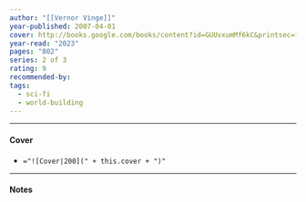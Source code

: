 ```yaml
---
author: "[[Vernor Vinge]]"
year-published: 2007-04-01
cover: http://books.google.com/books/content?id=GUUvxumMf6kC&printsec=frontcover&img=1&zoom=1&edge=curl&source=gbs_api
year-read: "2023"
pages: "802"
series: 2 of 3
rating: 9
recommended-by: 
tags:
  - sci-fi
  - world-building
---
```


---
#### Cover
- `="![Cover|200](" + this.cover + ")"`
---
#### Notes